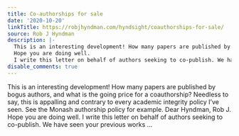 ```yaml
---
title: Co-authorships for sale
date: '2020-10-20'
linkTitle: https://robjhyndman.com/hyndsight/coauthorships-for-sale/
source: Rob J Hyndman
description: |-
  This is an interesting development! How many papers are published by bogus authors, and what is the going price for a coauthorship? Needless to say, this is appalling and contrary to every academic integrity policy I&rsquo;ve seen. See the Monash authorship policy for example. Dear Hyndman, Rob J.
  Hope you are doing well.
  I write this letter on behalf of authors seeking to co-publish. We have seen your previous works ...
disable_comments: true
---
```

This is an interesting development! How many papers are published by bogus authors, and what is the going price for a coauthorship? Needless to say, this is appalling and contrary to every academic integrity policy I&rsquo;ve seen. See the Monash authorship policy for example. Dear Hyndman, Rob J.
Hope you are doing well.
I write this letter on behalf of authors seeking to co-publish. We have seen your previous works ...